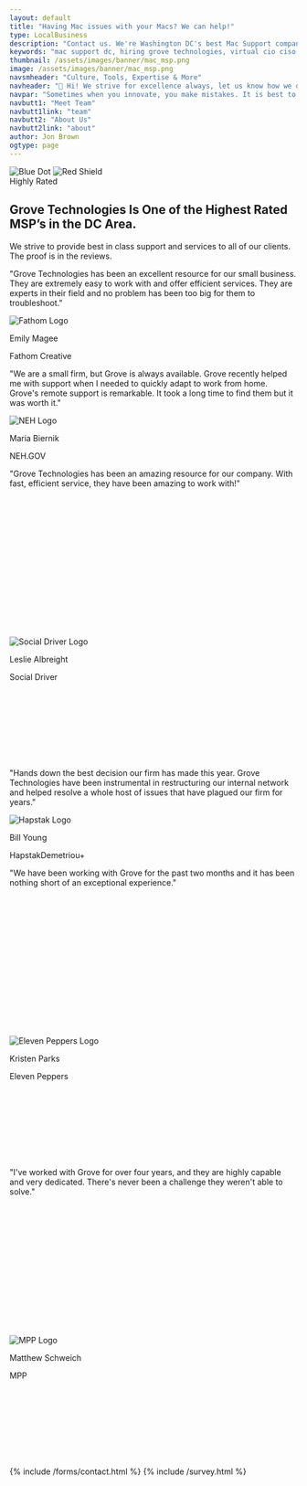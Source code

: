 ```yaml
---
layout: default
title: "Having Mac issues with your Macs? We can help!"
type: LocalBusiness
description: "Contact us. We're Washington DC's best Mac Support company for Digital Agencies, Creative Professionals, Non Profits, Retail and Restaurants. If you need high quality MacOS or iOS support for your business or team give us a call!" 
keywords: "mac support dc, hiring grove technologies, virtual cio ciso, foundation virtual cio, cio ciso managed, strategy strategic foundation, email managed services, services businesses sizes, managed services businesses, call email managed, support question customer, touch mac support, mac support team, close support information, support team repairs, technical support question, line technical support, client close support, support services pricing, support information ticket, pricing services security, businesses sizes security"
thumbnail: /assets/images/banner/mac_msp.png
image: /assets/images/banner/mac_msp.png
navsmheader: "Culture, Tools, Expertise & More"
navheader: "👋 Hi! We strive for excellence always, let us know how we did!"
navpar: "Sometimes when you innovate, you make mistakes. It is best to admit them quickly, and get on with improving your other innovations. — Steve Jobs"
navbutt1: "Meet Team"
navbutt1link: "team"
navbutt2: "About Us"
navbutt2link: "about"
author: Jon Brown
ogtype: page
---
```




<section class="relative py-20">
<img class="hidden lg:block absolute top-0 left-0 mt-10" src="{{ site.site_url }}/assets/zeus-assets/icons/dots/blue-dot-left-bars.svg" alt="Blue Dot">
<img class="hidden lg:block absolute top-0 right-0 mt-64" src="{{ site.site_url }}/assets/zeus-assets/icons/dots/yellow-dot-right-shield.svg" alt="Red Shield">
<div class="container px-4 mx-auto">
  <div class="max-w-2xl mx-auto mb-12 lg:mb-20 text-center">
	<span class="text-xs text-green-500 font-semibold">Highly Rated</span>
	<h2 class="mt-8 mb-10 text-4xl font-semibold font-heading">Grove Technologies Is One of the Highest Rated MSP’s in the DC Area.</h2>
	<p class="text-xl text-gray-500">We strive to provide best in class support and services to all of our clients. The proof is in the reviews.</p>
  </div>
  <div class="flex flex-wrap items-center justify-around -m-3">
	<div class="w-full md:w-1/2 lg:w-1/3 p-3">
	  <div class="border p-6 rounded-xl fathombg">
		<p class="mb-10 text-xl">"Grove Technologies has been an excellent resource for our small business. They are extremely easy to work with and offer efficient services. They are experts in their field and no problem has been too big for them to troubleshoot."</p>
		<img class="mb-6 h-12 w-12 object-cover object-top rounded-full" src="{{ site.site_url }}/assets/images/companies/fathom.jpg" alt="Fathom Logo">
		<p class="mb-2 text-2xl font-semibold font-heading">Emily Magee</p>
		<p class="text-gray-500">Fathom Creative</p>
	  </div>
	</div>
	<div class="w-full md:w-1/2 lg:w-1/3 p-3">
	  <div class="border p-6 rounded-xl nehbg">
		<p class="mb-10 text-xl">"We are a small firm, but Grove is always available. Grove recently helped me with support when I needed to quickly adapt to work from home. Grove's remote support is remarkable. It took a long time to find them but it was worth it."</p>
		<img class="mb-6 h-12 w-12 object-cover rounded-full" src="{{ site.site_url }}/assets/images/companies/neh.jpg" alt="NEH Logo">
		<p class="mb-2 text-2xl font-semibold font-heading">Maria Biernik</p>
		<p class="text-gray-500">NEH.GOV</p>
	  </div>
	</div>
	<div class="w-full md:w-1/2 lg:w-1/3 p-3">
	  <div class="border p-6 rounded-xl sdbg" style="height: 510px;">
		<p class="mb-10 text-xl" style="height: 280px;">"Grove Technologies has been an amazing resource for our company. With fast, efficient service, they have been amazing to work with!"</p>
		<img class="mb-6 h-12 w-12 object-cover rounded-full" src="{{ site.site_url }}/assets/images/companies/driver.jpg" alt="Social Driver Logo">
		<p class="mb-2 text-2xl font-semibold font-heading">Leslie Albreight</p>
		<p class="text-gray-500">Social Driver</p>
	  </div>
	</div>
	<div class="w-full md:w-1/2 lg:w-1/3 p-3">
	  <div class="border p-6 rounded-xl hdbg">
		<p class="mb-10 text-xl">"Hands down the best decision our firm has made this year. Grove Technologies have been instrumental in restructuring our internal network and helped resolve a whole host of issues that have plagued our firm for years."</p>
		<img class="mb-6 h-12 w-12 object-cover rounded-full" src="{{ site.site_url }}/assets/images/companies/hapstak.jpg" alt="Hapstak Logo">
		<p class="mb-2 text-2xl font-semibold font-heading">Bill Young</p>
		<p class="text-gray-500">HapstakDemetriou+</p>
	  </div>
	</div>
	<div class="w-full md:w-1/2 lg:w-1/3 p-3">
	  <div class="border p-6 rounded-xl elevenppbg" style="height: 510px;">
		<p class="mb-10 text-xl" style="height: 280px;">"We have been working with Grove for the past two months and it has been nothing short of an exceptional experience."</p>
		<img class="mb-6 h-12 w-12 object-cover rounded-full" src="{{ site.site_url }}/assets/images/companies/11p.png" alt="Eleven Peppers Logo">
		<p class="mb-2 text-2xl font-semibold font-heading">Kristen Parks</p>
		<p class="text-gray-500">Eleven Peppers</p>
	  </div>
	</div>
	<div class="w-full md:w-1/2 lg:w-1/3 p-3">
	  <div class="border p-6 rounded-xl mppbg" style="height: 510px;">
		<p class="mb-10 text-xl" style="height: 280px;">"I've worked with Grove for over four years, and they are highly capable and very dedicated. There's never been a challenge they weren't able to solve."</p>
		<img class="mb-6 h-12 w-12 object-cover rounded-full" src="{{ site.site_url }}/assets/images/companies/mpp.jpg" alt="MPP Logo">
		<p class="mb-2 text-2xl font-semibold font-heading">Matthew Schweich</p>
		<p class="text-gray-500">MPP</p>
	  </div>
	</div>
  </div>
</div>
</section>
      
{% include /forms/contact.html %}
{% include /survey.html %}


<script src="https://apps.elfsight.com/p/platform.js" defer></script>
<div class="elfsight-app-dcab198a-8dc4-4215-959c-460c834666ca hidden md:block"></div>